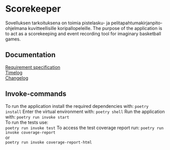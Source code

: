 # Scorekeeper
Sovelluksen tarkoituksena on toimia pistelasku- ja pelitapahtumakirjanpito-ohjelmana kuvitteellisille koripallopeleille.
The purpose of the application is to act as a scorekeeping and event recording tool for imaginary basketball games.
## Documentation
[Requirement specification](https://github.com/ArttKan/ot-harjoitustyo/blob/main/scorekeeper/dokumentaatio/vaatimusmaarittely.md)  
[Timelog](https://github.com/ArttKan/ot-harjoitustyo/blob/main/scorekeeper/dokumentaatio/tyoaikakirjanpito.md)  
[Changelog](https://github.com/ArttKan/ot-harjoitustyo/blob/main/scorekeeper/dokumentaatio/changelog.md)  
## Invoke-commands
To run the application install the required dependencies with:
`poetry install`
Enter the virtual environment with:
`poetry shell`
Run the application with:
`poetry run invoke start`  
To run the tests use:  
`poetry run invoke test`
To access the test coverage report run:
`poetry run invoke coverage-report`  
or  
`poetry run invoke coverage-report-html`  

